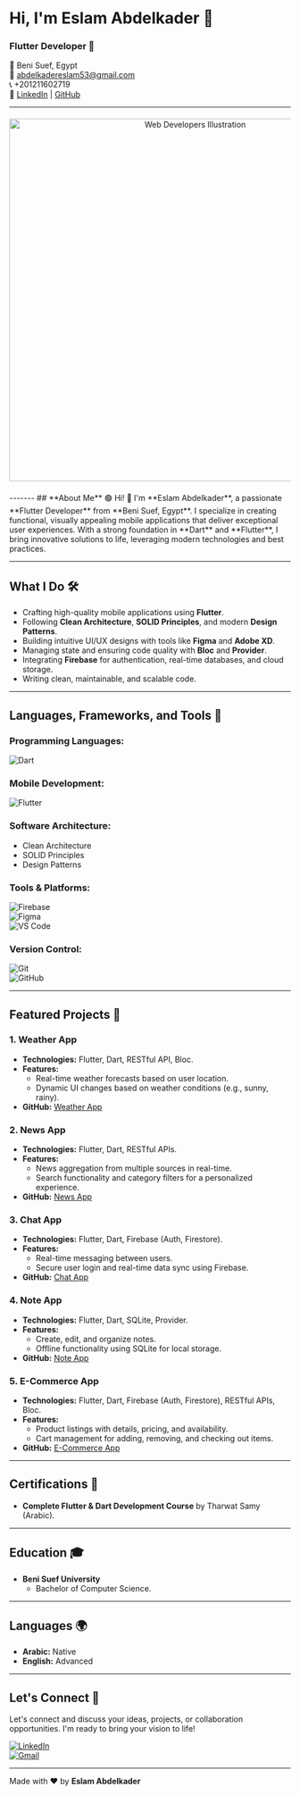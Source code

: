 # Hi, I'm Eslam Abdelkader 👋  

### Flutter Developer 💙  

📍 Beni Suef, Egypt  
📧 abdelkadereslam53@gmail.com  
📞 +201211602719  
🔗 [LinkedIn](https://www.linkedin.com/in/eslam-abdelkader-abdalla) | [GitHub](https://github.com/eslamabdo1122)  

---
<div style="text-align: center;">
  <img src="https://img.freepik.com/free-vector/hand-drawn-web-developers_23-2148819604.jpg?t=st=1739273221~exp=1739276821~hmac=c5bdae46a564a35b7c95792a2ff7d45458a074956bafe1d40981dd7f965918ed&w=826" alt="Web Developers Illustration" width="650" style="margin: 20px auto; display: block;">
</div>
-------
## **About Me** 🟢  
Hi! 📍️ I'm **Eslam Abdelkader**, a passionate **Flutter Developer** from **Beni Suef, Egypt**. I specialize in creating functional, visually appealing mobile applications that deliver exceptional user experiences. With a strong foundation in **Dart** and **Flutter**, I bring innovative solutions to life, leveraging modern technologies and best practices.  

---

## **What I Do** 🛠️  
- Crafting high-quality mobile applications using **Flutter**.  
- Following **Clean Architecture**, **SOLID Principles**, and modern **Design Patterns**.  
- Building intuitive UI/UX designs with tools like **Figma** and **Adobe XD**.  
- Managing state and ensuring code quality with **Bloc** and **Provider**.  
- Integrating **Firebase** for authentication, real-time databases, and cloud storage.  
- Writing clean, maintainable, and scalable code.  

---

## **Languages, Frameworks, and Tools** 🧰  

### **Programming Languages**:  
![Dart](https://img.shields.io/badge/Dart-0175C2?style=for-the-badge&logo=dart&logoColor=white)  



### **Mobile Development**:  
![Flutter](https://img.shields.io/badge/Flutter-02569B?style=for-the-badge&logo=flutter&logoColor=white)  

### **Software Architecture**:  
- Clean Architecture  
- SOLID Principles  
- Design Patterns  

### **Tools & Platforms**:  
![Firebase](https://img.shields.io/badge/Firebase-FFCA28?style=for-the-badge&logo=firebase&logoColor=black)  
![Figma](https://img.shields.io/badge/Figma-F24E1E?style=for-the-badge&logo=figma&logoColor=white)  
![VS Code](https://img.shields.io/badge/VS_Code-007ACC?style=for-the-badge&logo=visual-studio-code&logoColor=white)  

### **Version Control**:  
![Git](https://img.shields.io/badge/Git-F05032?style=for-the-badge&logo=git&logoColor=white)  
![GitHub](https://img.shields.io/badge/GitHub-181717?style=for-the-badge&logo=github&logoColor=white)  

---

## **Featured Projects** 🚀  

### **1. Weather App**  
- **Technologies:** Flutter, Dart, RESTful API, Bloc.  
- **Features:**  
  - Real-time weather forecasts based on user location.  
  - Dynamic UI changes based on weather conditions (e.g., sunny, rainy).  
- **GitHub:** [Weather App](https://github.com/eslamabdo1122/weather.git)  

### **2. News App**  
- **Technologies:** Flutter, Dart, RESTful APIs.  
- **Features:**  
  - News aggregation from multiple sources in real-time.  
  - Search functionality and category filters for a personalized experience.  
- **GitHub:** [News App](https://github.com/eslamabdo1122/news.git)  

### **3. Chat App**  
- **Technologies:** Flutter, Dart, Firebase (Auth, Firestore).  
- **Features:**  
  - Real-time messaging between users.  
  - Secure user login and real-time data sync using Firebase.  
- **GitHub:** [Chat App](https://github.com/eslamabdo1122/chat_app.git)  

### **4. Note App**  
- **Technologies:** Flutter, Dart, SQLite, Provider.  
- **Features:**  
  - Create, edit, and organize notes.  
  - Offline functionality using SQLite for local storage.  
- **GitHub:** [Note App](https://github.com/eslamabdo1122/onpoint.git)  

### **5. E-Commerce App**  
- **Technologies:** Flutter, Dart, Firebase (Auth, Firestore), RESTful APIs, Bloc.  
- **Features:**  
  - Product listings with details, pricing, and availability.  
  - Cart management for adding, removing, and checking out items.  
- **GitHub:** [E-Commerce App](https://github.com/eslamabdo1122/ecommerce.git)  

---

## **Certifications** 📜  
- **Complete Flutter & Dart Development Course** by Tharwat Samy (Arabic).  

---

## **Education** 🎓  
- **Beni Suef University**  
  - Bachelor of Computer Science.  

---

## **Languages** 🌍  
- **Arabic:** Native  
- **English:** Advanced  

---

## **Let's Connect** 🤝  
Let's connect and discuss your ideas, projects, or collaboration opportunities. I'm ready to bring your vision to life!  

[![LinkedIn](https://img.shields.io/badge/LinkedIn-0077B5?style=for-the-badge&logo=linkedin&logoColor=white)](https://www.linkedin.com/in/eslam-abdelkader-abdalla)  
[![Gmail](https://img.shields.io/badge/Gmail-D14836?style=for-the-badge&logo=gmail&logoColor=white)](mailto:abdelkadereslam53@gmail.com)  

---

Made with ❤️ by **Eslam Abdelkader**  
